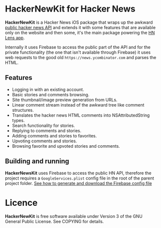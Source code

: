 # HackerNewKit for Hacker News

**HackerNewKit** is a Hacker News iOS package that wraps up the awkward [public hacker news API](https://github.com/HackerNews/API) and extends it with some features that are available only on the website and then some, it's the main package powering the [HN Lens app](https://github.com/VictorBitca/hacker-news-lens).

Internally it uses Firebase to access the public part of the API and for the private functionality (the one that isn't available through Firebase) it uses web requests to the good old `https://news.ycombinator.com` and parses the HTML.

Features
-------
 
- Logging in with an existing account.
- Basic stories and comments browsing.
- Site thumbnail/image preview generation from URLs.
- Linear comment stream instead of the awkward tree like comment structures.  
- Translates the hacker news HTML comments into NSAttributedString types.
- Search functionality for stories.
- Replying to comments and stories.
- Adding comments and stories to favorites.
- Upvoting comments and stories.
- Browsing favorite and upvoted stories and comments.

Building and running
-------

**HackerNewsKit** uses Firebase to access the public HN API, therefore the project requires a `GoogleServices.plist` config file in the root of the parent project folder.
[See how to generate and download the Firebase config file](https://support.google.com/firebase/answer/7015592?hl=en#ios)

# Licence
**HackerNewKit** is free software available under Version 3 of the GNU General Public License. See COPYING for details.
